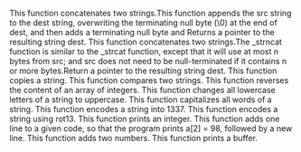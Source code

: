 This function concatenates two strings.This function appends the src string to the dest string, overwriting the terminating null byte (\0) at the end of dest, and then adds a terminating null byte and Returns a pointer to the resulting string dest.
This function concatenates two strings.The _strncat function is similar to the _strcat function, except that it will use at most n bytes from src; and src does not need to be null-terminated if it contains n or more bytes.Return a pointer to the resulting string dest.
This function  copies a string.
This function compares two strings.
This function reverses the content of an array of integers.
This function  changes all lowercase letters of a string to uppercase.
This function  capitalizes all words of a string.
This function encodes a string into 1337.
This function  encodes a string using rot13.
This function  prints an integer.
This function adds one line to a given code, so that the program prints a[2] = 98, followed by a new line.
This function adds two numbers.
This function  prints a buffer.
